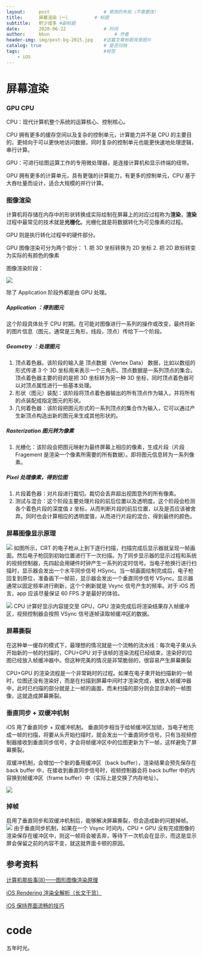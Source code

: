```yaml
---
layout:     post   				    # 使用的布局（不需要改）
title:      屏幕渲染（一）			# 标题 
subtitle:   积少成多 #副标题
date:       2020-06-22				# 时间
author:     bkun 						# 作者
header-img: img/post-bg-2015.jpg 	#这篇文章标题背景图片
catalog: true 						# 是否归档
tags:								#标签
    - iOS
---
```




# 屏幕渲染

### GPU CPU

CPU：现代计算机整个系统的运算核心、控制核心。

CPU 拥有更多的缓存空间以及复杂的控制单元，计算能力并不是 CPU 的主要目的，更倾向于可以更快地访问数据，同时复杂的控制单元也能更快速地处理逻辑，串行计算。

GPU：可进行绘图运算工作的专用微处理器，是连接计算机和显示终端的纽带。

GPU 拥有更多的计算单元，具有更强的计算能力，有更多的控制单元，CPU 基于大吞吐量而设计，适合大规模的并行计算。

### 图像渲染

计算机将存储在内存中的形状转换成实际绘制在屏幕上的对应过程称为**渲染**，**渲染**过程中最常见的技术就是**光栅化**。光栅化就是将数据转化为可见像素的过程。

GPU 则是执行转化过程中的硬件部分。

GPU 图像渲染可分为两个部分：
	1. 把 3D 坐标转换为 2D 坐标
	2. 把 2D 欧标转变为实际的有颜色的像素


图像渲染阶段：

![](https://tva1.sinaimg.cn/large/007S8ZIlgy1ggimqneftpj30xo07qaam.jpg)

除了 Application 阶段外都是由 GPU 处理。

##### Application ：得到图元
这个阶段具体处于 CPU 时期。在可能对图像进行一系列的操作或改变，最终将新的图片信息（图元，通常是三角形，线段，顶点）传给下一个阶段。

##### Geometry ：处理图元
 1. 顶点着色器。该阶段的输入是 顶点数据（Vertex Data） 数据，比如以数组的形式传递 3 个 3D 坐标用来表示一个三角形。顶点数据是一系列顶点的集合。顶点着色器主要的目的是把 3D 坐标转为另一种 3D 坐标，同时顶点着色器可以对顶点属性进行一些基本处理。
 2. 形状（图元）装配：该阶段将顶点着色器输出的所有顶点作为输入，并将所有的点装配成指定图元的形状。
 3. 几何着色器：该阶段把图元形式的一系列顶点的集合作为输入，它可以通过产生新顶点构造出新的图元来生成其他形状的。

##### Rasterization 图元转为像素
1. 光栅化：该阶段会把图元映射为最终屏幕上相应的像素，生成片段（片段 Fragement 是渲染一个像素所需要的所有数据）。即将图元信息转为一系列像素。

##### Pixel 处理像素，得到位图
1. 片段着色器：对片段进行裁切。裁切会丢弃超出视图意外的所有像素。
2. 测试与混合：这个阶段主要处理片段的前后位置以及透明度。这个阶段会检测各个着色片段的深度值 z 坐标，从而判断片段的前后位置，以及是否应该被舍弃。同时也会计算相应的透明度值，从而进行片段的混合，得到最终的颜色。


### 屏幕图像显示原理

![](https://tva1.sinaimg.cn/large/007S8ZIlgy1ggjrx343f6j30b408dgma.jpg)
如图所示，CRT 的电子枪从上到下逐行扫描，扫描完成后显示器就呈现一帧画面。然后电子枪回到初始位置进行下一次扫描。为了同步显示器的显示过程和系统的视频控制器，先四起会用硬件时钟产生一系列的定时信号。当电子枪换行进行扫描时，显示器会发出一个水平同步信号 HSync。当一帧画面绘制完成后，电子枪回复到原位，准备画下一帧前，显示器会发出一个垂直同步信号 VSync。显示器通常以固定频率进行刷新，这个个刷新就是 Vsync 信号产生的频率。对于 iOS 而言，app 应该尽量保证 60 FPS 才是最好的体验。

![](https://tva1.sinaimg.cn/large/007S8ZIlgy1ggjs38vxuaj30dw0803ys.jpg)
CPU 计算好显示内容提交至 GPU，GPU 渲染完成后将渲染结果存入帧缓冲区，视频控制器会按照 VSync 信号逐帧读取帧缓冲区的数据。

### 屏幕撕裂

在这种单一缓存的模式下，最理想的情况就是一个流畅的流水线：每次电子束从头开始新的一帧的扫描时，CPU+GPU 对于该帧的渲染流程已经结束，渲染好的位图已经放入帧缓冲器中。但这种完美的情况是非常脆弱的，很容易产生屏幕撕裂

CPU+GPU 的渲染流程是一个非常耗时的过程。如果在电子束开始扫描新的一帧时，位图还没有渲染好，而是在扫描到屏幕中间时才渲染完成，被放入帧缓冲器中，此时已扫描的部分就是上一帧的画面，而未扫描的部分则会显示新的一帧图像，这就造成屏幕撕裂。

### 垂直同步 + 双缓冲机制

iOS 用了垂直同步 + 双缓冲机制。
垂直同步相当于给帧缓冲区加锁，当电子枪完成一帧的扫描，将要从头开始扫描时，就会发出一个垂直同步信号。只有当视频控制器接收到垂直同步信号，才会将帧缓冲区中的位图更新为下一帧，这样避免了屏幕撕裂。

双缓冲机制，会增加一个新的备用缓冲区（back buffer），渲染结果会预先保存在 back buffer 中，在接收到垂直同步信号时，视频控制器会将 back buffer 中的内容换到帧缓冲区（frame buffer）中（实际上是交换了内存地址）。

![](https://tva1.sinaimg.cn/large/007S8ZIlgy1ggjsmnm0lrj32a00prtkn.jpg)

### 掉帧
启用了垂直同步和双缓冲机制后，能够解决屏幕撕裂，但会造成新的问题掉帧。
![](https://tva1.sinaimg.cn/large/007S8ZIlgy1ggjspnhromj31620c8wik.jpg)
由于垂直同步机制，如果在一个 Vsync 时间内，CPU + GPU 没有完成图像的渲染保存在缓冲区中，则这一帧将会被丢弃，等待下一次机会在显示，而这是显示屏会保留之前的内容不变，就这就界面卡顿的原因。


## 参考资料
[计算机那些事(8)——图形图像渲染原理](http://chuquan.me/2018/08/26/graphics-rending-principle-gpu/)

[iOS Rendering 渲染全解析（长文干货）](https://juejin.im/post/5ec35cc55188256d92438174)

[iOS 保持界面流畅的技巧](https://blog.ibireme.com/2015/11/12/smooth_user_interfaces_for_ios/)


# code

五年时光。
